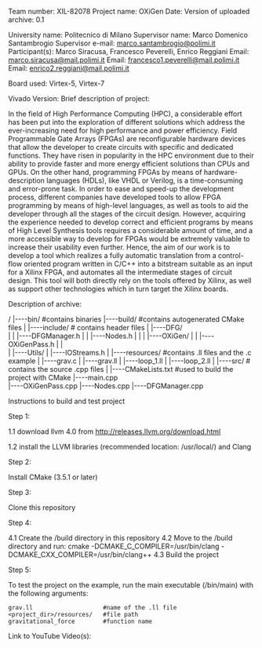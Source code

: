 Team number: XIL-82078
Project name: OXiGen
Date: 
Version of uploaded archive: 0.1

University name: Politecnico di Milano
Supervisor name: Marco Domenico Santambrogio
Supervisor e-mail: marco.santambrogio@polimi.it
Participant(s): Marco Siracusa, Francesco Peverelli, Enrico Reggiani
Email: marco.siracusa@mail.polimi.it
Email: francesco1.peverelli@mail.polimi.it
Email: enrico2.reggiani@mail.polimi.it

Board used: Virtex-5, Virtex-7

Vivado Version:
Brief description of project:

In the field of High Performance Computing (HPC), a considerable effort has been put into the exploration of different solutions which address the ever-increasing need for high performance and power efficiency.
Field Programmable Gate Arrays (FPGAs) are reconfigurable hardware devices that allow the developer to create circuits with specific and dedicated functions. They have risen in popularity in the HPC environment due to their ability to provide faster and more energy efficient solutions than CPUs and GPUs. On the other hand, programming FPGAs by means of hardware-description languages (HDLs), like VHDL or Verilog, is a time-consuming and error-prone task. In order to ease and speed-up the development process, different companies have developed tools to allow FPGA programming by means of high-level languages, as well as tools to aid the developer through all the stages of the circuit design. However, acquiring the experience needed to develop correct and efficient programs by means of High Level Synthesis tools requires a considerable amount of time, and a more accessible way to develop for FPGAs would be extremely valuable to increase their usability even further. Hence, the aim of our work is to develop a tool which realizes a fully automatic translation from a control-flow oriented program written in C/C++ into a bitstream suitable as an input for a Xilinx FPGA, and automates all the intermediate stages of circuit design. This tool will both directly rely on the tools offered by Xilinx, as well as support other technologies which in turn target the Xilinx boards.

Description of archive:

/
|----bin/          #contains binaries
|----build/        #contains autogenerated CMake files
|
|----include/      # contains header files
|    |----DFG/     
|    |    |----DFGManager.h
|    |    |----Nodes.h
|    |
|    |----OXiGen/
|    |    |----OXiGenPass.h
|    |    
|    |----Utils/
|         |----IOStreams.h
|
|----resources/   #contains .ll files and the .c example
|    |----grav.c
|    |----grav.ll
|    |----loop_1.ll
|    |----loop_2.ll
|
|----src/          # contains the source .cpp files
     |
     |----CMakeLists.txt   #used to build the project with CMake
     |----main.cpp         
     |----OXiGenPass.cpp
     |----Nodes.cpp
     |----DFGManager.cpp


Instructions to build and test project

Step 1:

1.1 download llvm 4.0 from http://releases.llvm.org/download.html

1.2 install the LLVM libraries (recommended location: /usr/local/) and Clang

Step 2:

Install CMake (3.5.1 or later)

Step 3:

Clone this repository

Step 4:

4.1 Create the /build directory in this repository
4.2 Move to the /build directory and run:
        cmake -DCMAKE_C_COMPILER=/usr/bin/clang -DCMAKE_CXX_COMPILER=/usr/bin/clang++
4.3 Build the project

Step 5:

To test the project on the example, run the main executable (/bin/main)
with the following arguments:

    grav.ll                    #name of the .ll file
    <project_dir>/resources/   #file path
    gravitational_force        #function name

Link to YouTube Video(s):